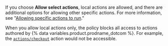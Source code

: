 If you choose **Allow select actions**, local actions are allowed, and there are additional options for allowing other specific actions. For more information, see "[Allowing specific actions to run](#allowing-specific-actions-to-run)."

When you allow local actions only, the policy blocks all access to actions authored by {% data variables.product.prodname_dotcom %}. For example, the [`actions/checkout`](https://github.com/actions/checkout) action would not be accessible.
